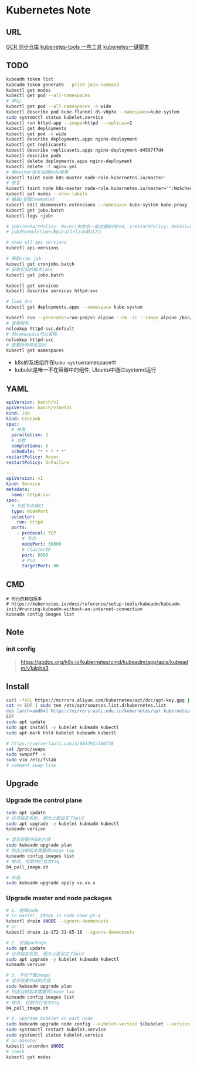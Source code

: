 Kubernetes Note
===============

URL
---

[GCR 同步仓库](https://github.com/mritd/gcr)
[kubenetes-tools 一些工具](https://github.com/openthings/kubernetes-tools)
[kubenetes一键脚本](https://github.com/cookcodeblog/k8s-deploy)

TODO
----

``` sh
kubeadm token list
kubeadm token generate --print-join-command
kubectl get nodes
kubectl get pod --all-namespaces
# 带ip
kubectl get pod --all-namespaces -o wide
kubectl describe pod kube-flannel-ds-v0p3x --namespace=kube-system
sudo systemctl status kubelet.service
kubectl run httpd-app --image=httpd --replicas=2
kubectl get deployments
kubectl get pod -o wide
kubectl describe deployments.apps nginx-deployment
kubectl get replicasets
kubectl describe replicasets.apps nginx-deployment-d4597f7d4
kubectl describe pods
kubectl delete deployments.apps nginx-deployment
kubectl delete -f nginx.yml
# 使master也可当做Node使用
kubectl taint node k8s-master node-role.kubernetes.io/master-
# 恢复
kubectl taint node k8s-master node-role.kubernetes.io/master="":NoSchedule
kubectl get nodes --show-labels
# 编辑/查看DaemonSet
kubectl edit daemonsets.extensions --namespace kube-system kube-proxy
kubectl get jobs.batch
kubectl logs <job>

# job(restartPolicy: Never)失败会一直创建新的Pod, (restartPolicy: OnFailure)则会重启同一Pod
# job的completions和parallelism默认为1

# show all api versions
kubectl api-versions

# 获取cron job
kubectl get cronjobs.batch
# 获取实际的每次jobs
kubectl get jobs.batch

kubectl get services
kubectl describe services httpd-svc

# look dns
kubectl get deployments.apps --namespace kube-system

kubectl run --generator=run-pod/v1 alpine --rm -it --image alpine /bin/sh
# 查看域名
nslookup httpd-svc.default
# 同namespace可以省略
nslookup httpd-svc
# 查看所有命名空间
kubectl get namespaces
```

- k8s的系统组件在`kubu-system`namespace中
- kubulet是唯一不在容器中的组件, Ubuntu中通过systemd运行

YAML
----

``` yaml
apiVersion: batch/v1
apiVersion: batch/v1beta1
kind: Job
kind: CronJob
spec:
  # 并发
  parallelism: 2
  # 总数
  completions: 6
  schedule: "* * * * *"
restartPolicy: Never
restartPolicy: OnFailure

---
apiVersion: v1
kind: Service
metadata:
  name: httpd-svc
spec:
  # 开启节点端口
  type: NodePort
  selector:
    run: httpd
  ports:
    - protocol: TCP
      # 节点
      nodePort: 30000
      # ClusterIP
      port: 8080
      # Pod
      targetPort: 80
```

CMD
---

``` shell
# 列出依赖包版本
# https://kubernetes.io/docs/reference/setup-tools/kubeadm/kubeadm-init/#running-kubeadm-without-an-internet-connection
kubeadm config images list
```

Note
----

### init config

> <https://godoc.org/k8s.io/kubernetes/cmd/kubeadm/app/apis/kubeadm/v1alpha3>

Install
-------

``` sh
curl -fsSL https://mirrors.aliyun.com/kubernetes/apt/doc/apt-key.gpg | sudo apt-key add -
cat << EOF | sudo tee /etc/apt/sources.list.d/kubernetes.list
deb [arch=amd64] https://mirrors.ustc.edu.cn/kubernetes/apt kubernetes-xenial main
EOF
sudo apt update
sudo apt install -y kubelet kubeadm kubectl
sudo apt-mark hold kubelet kubeadm kubectl

# https://serverfault.com/a/684792/380738
cat /proc/swaps
sudo swapoff -a
sudo vim /etc/fstab
# comment swap line
```

Upgrade
-------

### Upgrade the control plane

``` sh
sudo apt update
# 必须指定名称, 因为上面设定了hold
sudo apt upgrade -y kubelet kubeadm kubectl
kubeadm version

# 显示将要升级的内容
sudo kubeadm upgrade plan
# 列出当前版本需要的image tag
kubeadm config images list
# 修改, 拉取并打官方tag
04_pull_image.sh

# 升级
sudo kubeadm upgrade apply vx.xx.x
```

### Upgrade master and node packages

``` sh
# 1. 剔除node
# in master, $NODE is node name pt-4
kubectl drain $NODE --ignore-daemonsets
# or
kubectl drain ip-172-31-85-18 --ignore-daemonsets

# 2. 安装package
sudo apt update
# 必须指定名称, 因为上面设定了hold
sudo apt upgrade -y kubelet kubeadm kubectl
kubeadm version

# 3. 手动下载image
# 显示将要升级的内容
sudo kubeadm upgrade plan
# 列出当前版本需要的image tag
kubeadm config images list
# 修改, 拉取并打官方tag
04_pull_image.sh

# 4. upgrade kubelet on each node
sudo kubeadm upgrade node config --kubelet-version $(kubelet --version | cut -d ' ' -f 2)
sudo systemctl restart kubelet.service
sudo systemctl status kubelet.service
# on maseter
kubectl uncordon $NODE
# check
kubectl get nodes
```